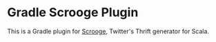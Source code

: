 Gradle Scrooge Plugin
=====================

This is a Gradle plugin for [Scrooge](https://github.com/twitter/scrooge), Twitter's Thrift generator for Scala.